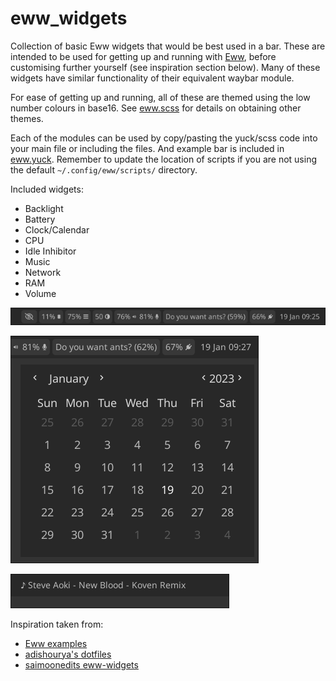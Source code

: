 # eww_widgets
Collection of basic Eww widgets that would be best used in a bar. These are intended to be used for getting up and running with [Eww](https://github.com/elkowar/eww), before customising further yourself (see inspiration section below). Many of these widgets have similar functionality of their equivalent waybar module.

For ease of getting up and running, all of these are themed using the low number colours in base16. See [eww.scss](eww.scss) for details on obtaining other themes.

Each of the modules can be used by copy/pasting the yuck/scss code into your main file or including the files. And example bar is included in [eww.yuck](eww.yuck). Remember to update the location of scripts if you are not using the default `~/.config/eww/scripts/` directory.

Included widgets:

* Backlight
* Battery
* Clock/Calendar
* CPU
* Idle Inhibitor
* Music
* Network
* RAM
* Volume

![right hand side bar](screenshot-1.png)

![clock + calendar](screenshot-2.png)

![music](screenshot-3.png)

Inspiration taken from:
* [Eww examples](https://github.com/elkowar/eww/tree/master/examples/eww-bar)
* [adishourya's dotfiles](https://github.com/adishourya/wayland_dotfiles)
* [saimoonedits eww-widgets](https://github.com/saimoomedits/eww-widgets)